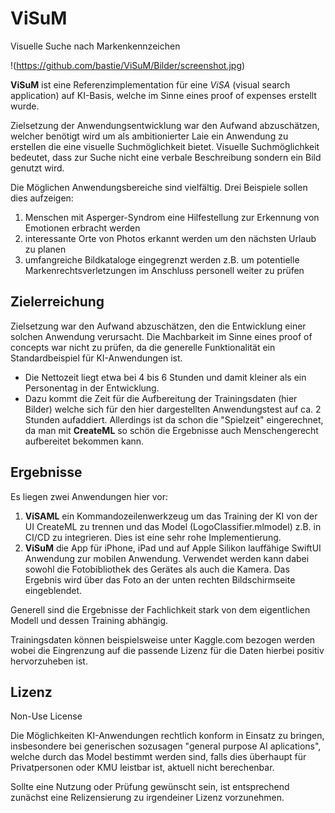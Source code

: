 # ViSuM
Visuelle Suche nach Markenkennzeichen

!(https://github.com/bastie/ViSuM/Bilder/screenshot.jpg)

**ViSuM** ist eine Referenzimplementation für eine *ViSA* (visual search 
application) auf KI-Basis, welche im Sinne eines proof of expenses erstellt 
wurde.

Zielsetzung der Anwendungsentwicklung war den Aufwand abzuschätzen, welcher 
benötigt wird um als ambitionierter Laie ein Anwendung zu erstellen die
eine visuelle Suchmöglichkeit bietet. 
Visuelle Suchmöglichkeit bedeutet, dass zur Suche nicht eine verbale
Beschreibung sondern ein Bild genutzt wird. 

Die Möglichen Anwendungsbereiche sind vielfältig. Drei Beispiele sollen dies
aufzeigen: 

1. Menschen mit Asperger-Syndrom eine Hilfestellung zur Erkennung von
Emotionen erbracht werden
2. interessante Orte von Photos erkannt werden um den nächsten Urlaub zu planen
3. umfangreiche Bildkataloge eingegrenzt werden z.B. um potentielle
Markenrechtsverletzungen im Anschluss personell weiter zu prüfen 

## Zielerreichung

Zielsetzung war den Aufwand abzuschätzen, den die Entwicklung einer solchen
Anwendung verursacht. Die Machbarkeit im Sinne eines proof of concepts war
nicht zu prüfen, da die generelle Funktionalität ein Standardbeispiel für
KI-Anwendungen ist. 

* Die Nettozeit liegt etwa bei 4 bis 6 Stunden und damit kleiner als ein 
Personentag in der Entwicklung.
* Dazu kommt die Zeit für die Aufbereitung der Trainingsdaten (hier Bilder)
welche sich für den hier dargestellten Anwendungstest auf ca. 2 Stunden 
aufaddiert. Allerdings ist da schon die "Spielzeit" eingerechnet, da man mit
**CreateML** so schön die Ergebnisse auch Menschengerecht aufbereitet
bekommen kann.

## Ergebnisse

Es liegen zwei Anwendungen hier vor:

1. **ViSAML** ein Kommandozeilenwerkzeug um das Training der KI von der 
UI CreateML zu trennen und das Model (LogoClassifier.mlmodel) z.B. in CI/CD
zu integrieren. Dies ist eine sehr rohe Implementierung.
2. **ViSuM** die App für iPhone, iPad und auf Apple Silikon lauffähige 
SwiftUI Anwendung zur mobilen Anwendung. Verwendet werden kann dabei sowohl
die Fotobibliothek des Gerätes als auch die Kamera. Das Ergebnis wird über
das Foto an der unten rechten Bildschirmseite eingeblendet.

Generell sind die Ergebnisse der Fachlichkeit stark von dem eigentlichen 
Modell und dessen Training abhängig.

Trainingsdaten können beispielsweise unter Kaggle.com bezogen werden wobei
die Eingrenzung auf die passende Lizenz für die Daten hierbei positiv
hervorzuheben ist.


## Lizenz

Non-Use License

Die Möglichkeiten KI-Anwendungen rechtlich konform in Einsatz zu bringen,
insbesondere bei generischen sozusagen "general purpose AI aplications",
welche durch das Model bestimmt werden sind, falls dies überhaupt für
Privatpersonen oder KMU leistbar ist, aktuell nicht berechenbar.

Sollte eine Nutzung oder Prüfung gewünscht sein, ist entsprechend zunächst
eine Relizensierung zu irgendeiner Lizenz vorzunehmen.

